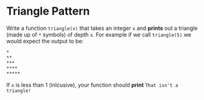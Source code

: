 # Triangle Pattern

Write a function `triangle(x)` that takes an integer `x` and **prints** out a triangle (made up of `*` symbols) of depth `x`.
For example if we call `triangle(5)` we would expect the output to be:

```
*
**
***
****
*****
```

If `x` is less than 1 (inlcusive), your function should **print** `That isn't a triangle!`
